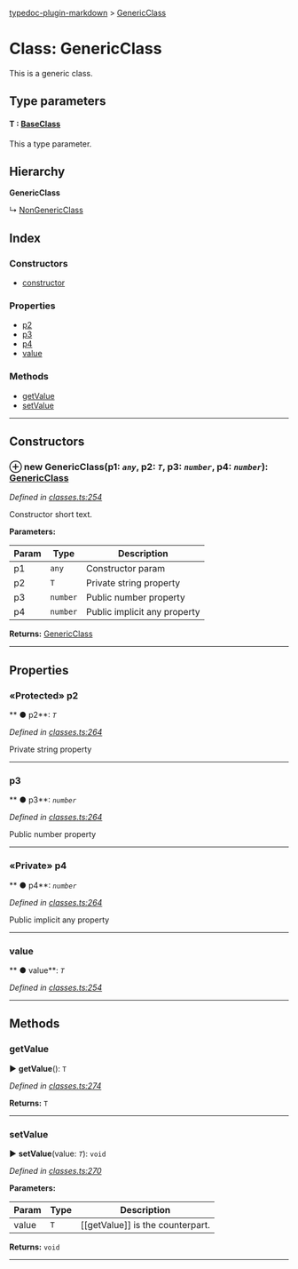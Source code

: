 [typedoc-plugin-markdown](../README.md) > [GenericClass](../classes/genericclass.md)



# Class: GenericClass


This is a generic class.

## Type parameters
#### T :  [BaseClass](baseclass.md)

This a type parameter.


## Hierarchy

**GenericClass**

↳  [NonGenericClass](nongenericclass.md)








## Index

### Constructors

* [constructor](genericclass.md#markdown-header-constructor)


### Properties

* [p2](genericclass.md#markdown-header-protected-p2)
* [p3](genericclass.md#markdown-header-p3)
* [p4](genericclass.md#markdown-header-private-p4)
* [value](genericclass.md#markdown-header-value)


### Methods

* [getValue](genericclass.md#markdown-header-getvalue)
* [setValue](genericclass.md#markdown-header-setvalue)



---
## Constructors



### ⊕ **new GenericClass**(p1: *`any`*, p2: *`T`*, p3: *`number`*, p4: *`number`*): [GenericClass](genericclass.md)



*Defined in [classes.ts:254](https://bitbucket.org/owner/repository_name/src/master/src/classes.ts?fileviewer&amp;#x3D;file-view-default#classes.ts-254)*



Constructor short text.


**Parameters:**

| Param  | Type                | Description  |
| ------ | ------------------- | ------------ |
| p1 | `any` | Constructor param |
| p2 | `T` | Private string property |
| p3 | `number` | Public number property |
| p4 | `number` | Public implicit any property |





**Returns:** [GenericClass](genericclass.md)

---


## Properties


### «Protected» p2

** ●  p2**:  *`T`* 

*Defined in [classes.ts:264](https://bitbucket.org/owner/repository_name/src/master/src/classes.ts?fileviewer&amp;#x3D;file-view-default#classes.ts-264)*



Private string property




___



###  p3

** ●  p3**:  *`number`* 

*Defined in [classes.ts:264](https://bitbucket.org/owner/repository_name/src/master/src/classes.ts?fileviewer&amp;#x3D;file-view-default#classes.ts-264)*



Public number property




___



### «Private» p4

** ●  p4**:  *`number`* 

*Defined in [classes.ts:264](https://bitbucket.org/owner/repository_name/src/master/src/classes.ts?fileviewer&amp;#x3D;file-view-default#classes.ts-264)*



Public implicit any property





___



###  value

** ●  value**:  *`T`* 

*Defined in [classes.ts:254](https://bitbucket.org/owner/repository_name/src/master/src/classes.ts?fileviewer&amp;#x3D;file-view-default#classes.ts-254)*





___


## Methods


###  getValue

► **getValue**(): `T`




*Defined in [classes.ts:274](https://bitbucket.org/owner/repository_name/src/master/src/classes.ts?fileviewer&amp;#x3D;file-view-default#classes.ts-274)*





**Returns:** `T`





___



###  setValue

► **setValue**(value: *`T`*): `void`




*Defined in [classes.ts:270](https://bitbucket.org/owner/repository_name/src/master/src/classes.ts?fileviewer&amp;#x3D;file-view-default#classes.ts-270)*




**Parameters:**

| Param  | Type                | Description  |
| ------ | ------------------- | ------------ |
| value | `T` | [[getValue]] is the counterpart. |





**Returns:** `void`





___


